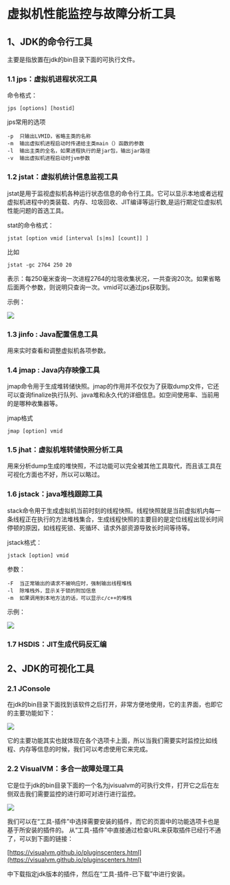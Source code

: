 # 虚拟机性能监控与故障分析工具

## 1、JDK的命令行工具

主要是指放置在jdk的bin目录下面的可执行文件。

### 1.1 jps：虚拟机进程状况工具

命令格式：

    jps [options] [hostid]

jps常用的选项

    -p  只输出LVMID，省略主类的名称
    -m  输出虚拟机进程启动时传递给主类main（）函数的参数
    -l  输出主类的全名，如果进程执行的是jar包，输出jar路径
    -v  输出虚拟机进程启动时jvm参数

### 1.2 jstat：虚拟机统计信息监视工具

jstat是用于监视虚拟机各种运行状态信息的命令行工具。它可以显示本地或者远程虚拟机进程中的类装载、内存、垃圾回收、JIT编译等运行数,是运行期定位虚拟机性能问题的首选工具。

stat的命令格式：
 
    jstat [option vmid [interval [s|ms] [count]] ]

比如

    jstat -gc 2764 250 20

表示：每250毫米查询一次进程2764的垃圾收集状况，一共查询20次。如果省略后面两个参数，则说明只查询一次。vmid可以通过jps获取到。

示例：

![](http://upload.ouliu.net/i/20171031214541mzki7.png)

### 1.3 jinfo : Java配置信息工具

用来实时查看和调整虚拟机各项参数。

### 1.4 jmap : Java内存映像工具

jmap命令用于生成堆转储快照。jmap的作用并不仅仅为了获取dump文件，它还可以查询finalize执行队列、java堆和永久代的详细信息。如空间使用率、当前用的是哪种收集器等。

jmap格式 

    jmap [option] vmid

### 1.5 jhat：虚拟机堆转储快照分析工具

用来分析dump生成的堆快照，不过功能可以完全被其他工具取代，而且该工具在可视化方面也不好，所以可以略过。

### 1.6 jstack：java堆栈跟踪工具

stack命令用于生成虚拟机当前时刻的线程快照。线程快照就是当前虚拟机内每一条线程正在执行的方法堆栈集合，生成线程快照的主要目的是定位线程出现长时间停顿的原因，如线程死锁、死循环、请求外部资源导致长时间等待等。

jstack格式： 

    jstack [option] vmid

参数：

    -F  当正常输出的请求不被响应时，强制输出线程堆栈
    -l  除堆栈外，显示关于锁的附加信息
    -m  如果调用到本地方法的话，可以显示c/c++的堆栈

示例：

![](http://upload.ouliu.net/i/20171031220341wjp50.png)

### 1.7 HSDIS：JIT生成代码反汇编

## 2、JDK的可视化工具

### 2.1 JConsole

在jdk的bin目录下面找到该软件之后打开，非常方便地使用，它的主界面，也即它的主要功能如下：

![](http://upload.ouliu.net/i/2017103122245011hmt.png)

它的主要功能其实也就体现在各个选项卡上面，所以当我们需要实时监控比如线程、内存等信息的时候，我们可以考虑使用它来完成。

### 2.2 VisualVM：多合一故障处理工具

它是位于jdk的bin目录下面的一个名为jvisualvm的可执行文件，打开它之后在左侧双击我们需要监控的进行即可对进行进行监控。

![](http://upload.ouliu.net/i/20171031223228c9ywe.png)

我们可以在“工具-插件”中选择需要安装的插件，而它的页面中的功能选项卡也是基于所安装的插件的。
从“工具-插件”中直接通过检查URL来获取插件已经行不通了，可以到下面的链接：

[https://visualvm.github.io/pluginscenters.html](https://visualvm.github.io/pluginscenters.html)

中下载指定jdk版本的插件，然后在“工具-插件-已下载”中进行安装。